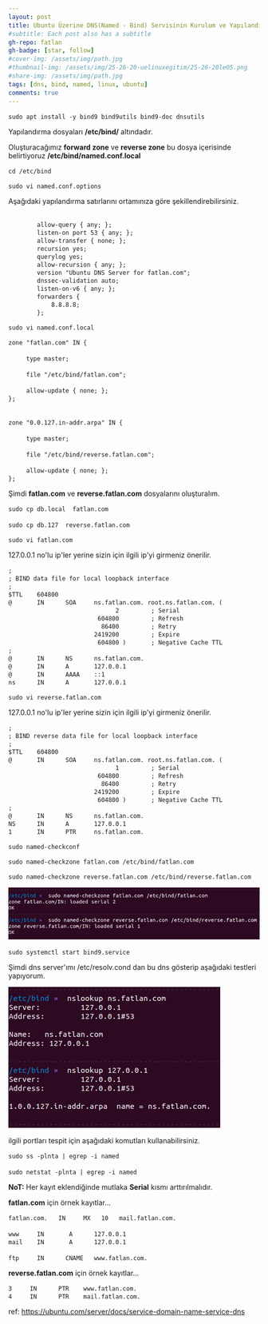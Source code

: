 ```yaml
---
layout: post
title: Ubuntu Üzerine DNS(Named - Bind) Servisinin Kurulum ve Yapılandırması - Public or Private DNS
#subtitle: Each post also has a subtitle
gh-repo: fatlan
gh-badge: [star, follow]
#cover-img: /assets/img/path.jpg
#thumbnail-img: /assets/img/25-26-20-uelinuxegitim/25-26-20le05.png
#share-img: /assets/img/path.jpg
tags: [dns, bind, named, linux, ubuntu]
comments: true
---
```


~~~
sudo apt install -y bind9 bind9utils bind9-doc dnsutils
~~~

Yapılandırma dosyaları **/etc/bind/** altındadır.

Oluşturacağımız **forward zone** ve **reverse zone** bu dosya içerisinde belirtiyoruz **/etc/bind/named.conf.local**

~~~
cd /etc/bind
~~~

~~~
sudo vi named.conf.options
~~~
Aşağıdaki yapılandırma satırlarını ortamınıza göre şekillendirebilirsiniz.
~~~

        allow-query { any; };
        listen-on port 53 { any; };
        allow-transfer { none; };
        recursion yes;
        querylog yes;
        allow-recursion { any; };
        version "Ubuntu DNS Server for fatlan.com";
        dnssec-validation auto;
        listen-on-v6 { any; };
        forwarders {
            8.8.8.8;
        };

~~~

~~~
sudo vi named.conf.local
~~~
~~~
zone "fatlan.com" IN {

     type master;

     file "/etc/bind/fatlan.com";

     allow-update { none; };
};


zone "0.0.127.in-addr.arpa" IN {

     type master;

     file "/etc/bind/reverse.fatlan.com";

     allow-update { none; };
};
~~~

Şimdi **fatlan.com** ve  **reverse.fatlan.com** dosyalarını oluşturalım.

~~~
sudo cp db.local  fatlan.com

sudo cp db.127  reverse.fatlan.com
~~~

~~~
sudo vi fatlan.com
~~~

127.0.0.1 no'lu ip'ler yerine sizin için ilgili ip'yi girmeniz önerilir.
~~~
;
; BIND data file for local loopback interface
;
$TTL    604800
@       IN      SOA     ns.fatlan.com. root.ns.fatlan.com. (
                              2         ; Serial
                         604800         ; Refresh
                          86400         ; Retry
                        2419200         ; Expire
                         604800 )       ; Negative Cache TTL
;
@       IN      NS      ns.fatlan.com.
@       IN      A       127.0.0.1
@       IN      AAAA    ::1
ns      IN      A       127.0.0.1
~~~

~~~
sudo vi reverse.fatlan.com
~~~

127.0.0.1 no'lu ip'ler yerine sizin için ilgili ip'yi girmeniz önerilir.
~~~
;
; BIND reverse data file for local loopback interface
;
$TTL    604800
@       IN      SOA     ns.fatlan.com. root.ns.fatlan.com. (
                              1         ; Serial
                         604800         ; Refresh
                          86400         ; Retry
                        2419200         ; Expire
                         604800 )       ; Negative Cache TTL
;
@       IN      NS      ns.fatlan.com.
NS      IN      A       127.0.0.1
1       IN      PTR     ns.fatlan.com.
~~~

~~~
sudo named-checkconf
~~~
~~~
sudo named-checkzone fatlan.com /etc/bind/fatlan.com
~~~
~~~
sudo named-checkzone reverse.fatlan.com /etc/bind/reverse.fatlan.com
~~~

![Crepe](/assets/img/ubun-nmdbind/dns-nmdchck01.png)

~~~
sudo systemctl start bind9.service
~~~

Şimdi dns server'ımı /etc/resolv.cond dan bu dns gösterip aşağıdaki testleri yapıyorum.

![Crepe](/assets/img/ubun-nmdbind/dns-nmdchck02.png)

ilgili portları tespit için aşağıdaki komutları kullanabilirsiniz.

~~~
sudo ss -plnta | egrep -i named

sudo netstat -plnta | egrep -i named
~~~

**NoT:** Her kayıt eklendiğinde mutlaka **Serial** kısmı arttırılmalıdır.

**fatlan.com** için örnek kayıtlar...
~~~
fatlan.com.   IN     MX   10   mail.fatlan.com.

www     IN       A      127.0.0.1
mail    IN       A      127.0.0.1

ftp     IN      CNAME   www.fatlan.com.
~~~

**reverse.fatlan.com** için örnek kayıtlar...
~~~
3     IN      PTR    www.fatlan.com.
4     IN      PTR    mail.fatlan.com.
~~~

ref: https://ubuntu.com/server/docs/service-domain-name-service-dns


